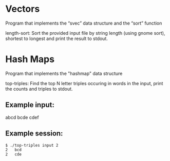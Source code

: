 # Vectors

Program that implements the “svec” data structure and the “sort” function

length-sort: Sort the provided input file by string length (using gnome sort), shortest to longest and print the result to stdout.

# Hash Maps

Program that implements the "hashmap" data structure 

top-triples: Find the top N letter triples occuring in words in the input, print the counts and triples to stdout.

## Example input:
abcd
bcde
cdef

## Example session:
```
$ ./top-triples input 2
2   bcd
2   cde
```
